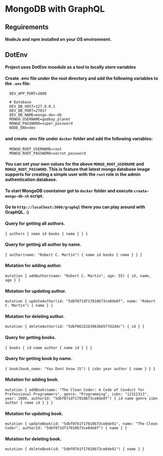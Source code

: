 # MongoDB with GraphQL

## Reguirements

#### NodeJs and npm installed on your OS environment.

## DotEnv

#### Project uses DotEnv moodule as a tool to locally store variables

#### Create .env file under the root directory and add the following variables to the `.env` file:

```
  DEV_APP_PORT=3000

  # Database
  DEV_DB_HOST=127.0.0.1
  DEV_DB_PORT=27017
  DEV_DB_NAME=mongo-dev-db
  MONGO_USERNAME=godbay_planet
  MONGO_PASSWORD=super_password
  NODE_ENV=dev
```

#### and create .env file under `docker` folder and add the following variables:

```
  MONGO_ROOT_USERNAME=root
  MONGO_ROOT_PASSWORD=secret_password
```

#### You can set your own values for the above `MONGO_ROOT_USERNAME` and `MONGO_ROOT_PASSWORD`. This is feature that latest mongo database image supports for creating a simple user with the `root` role in the admin authentication database.

#### To start MongoDB coontainer got to `docker` folder and execute `create-mongo-db-sh` script.

#### Go to `http://localhost:3000/graphql` there you can play around with GraphQL. :)

#### Query for getting all authors.

`{ authors { name id books { name } } }`

#### Query for getting all author by name.

`{ author(name: "Robert C. Martin") { name id books { name } } }`

#### Mutation for adding author.

`mutation { addAuthor(name: "Robert C. Martin", age: 55) { id, name, age } }`

#### Mutation for updating author.

`mutation { updateAuthor(id: "5dbf071df17010b73ce8de8f", name: "Robert C. Martin") { name } }`

#### Mutation for deleting author.

`mutation { deleteAuthor(id: "5dbf06322b3963b65f7d2ddc") { id } }`

#### Query for getting books.

`{ books { id name author { name id } } }`

#### Query for getting book by name.

`{ book(book_name: "You Dont know JS") { isbn year author { name } } }`

#### Mutation for adding book.

`mutation { addBook(name: "The Clean Coder: A Code of Conduct for Professional Programmers", genre: "Programming", isbn: "12312313", year: 2000, authorId: "5dbf071df17010b73ce8de8f") { id name genre isbn author { name id } } }`

#### Mutation for updating book.

`mutation { updateBook(id: "5dbf07b1f17010b73ce8de91", name: "The Clean Coder", authorId: "5dbf071df17010b73ce8de8f") { name } }`

#### Mutation for deleting book.

`mutation { deleteBook(id: "5dbf07b1f17010b73ce8de91") { name } }`
